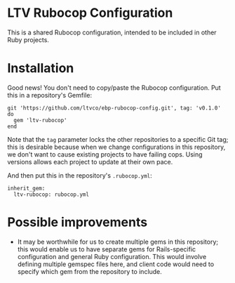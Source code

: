 # LTV Rubocop Configuration

This is a shared Rubocop configuration, intended to be included in other Ruby
projects.

# Installation

Good news! You don't need to copy/paste the Rubocop configuration. Put this in a
repository's Gemfile:

```
git 'https://github.com/ltvco/ebp-rubocop-config.git', tag: 'v0.1.0' do
  gem 'ltv-rubocop'
end
```

Note that the `tag` parameter locks the other repositories to a specific Git
tag; this is desirable because when we change configurations in this repository,
we don't want to cause existing projects to have failing cops. Using versions
allows each project to update at their own pace.

And then put this in the repository's `.rubocop.yml`:

```
inherit_gem:
  ltv-rubocop: rubocop.yml
```

# Possible improvements

* It may be worthwhile for us to create multiple gems in this repository; this
  would enable us to have separate gems for Rails-specific configuration and
  general Ruby configuration. This would involve defining multiple gemspec files
  here, and client code would need to specify which gem from the repository to
  include.

